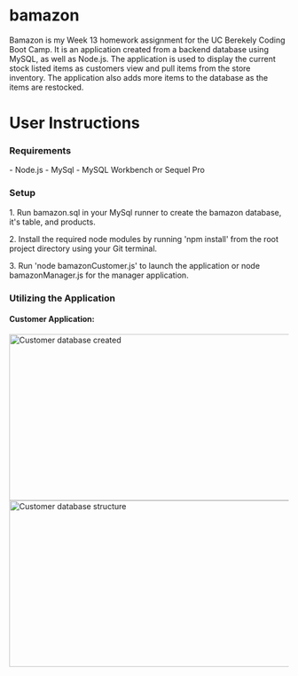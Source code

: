 # bamazon

Bamazon is my Week 13 homework assignment for the UC Berekely Coding Boot Camp. It is an application created from a backend database using MySQL, as well as Node.js. The application is used to display the current stock listed items as customers view and pull items from the store inventory. The application also adds more items to the database as the items are restocked.

<h1>User Instructions</h1>
<h3>Requirements</h3>
- Node.js
- MySql
- MySQL Workbench or Sequel Pro
<h3>Setup</h3>
<p>1. Run bamazon.sql in your MySql runner to create the bamazon database, it's table, and products.</p>
<p>2. Install the required node modules by running 'npm install' from the root project directory using your Git terminal.</p>
<p>3. Run 'node bamazonCustomer.js' to launch the application or node bamazonManager.js for the manager application.</p>
<h3>Utilizing the Application</p>
<h4>Customer Application:</h4>
<img src="http://res.cloudinary.com/deuxif1bt/image/upload/v1524260611/databaseCreate.png" alt="Customer database created" width="600px" height="300px">
<img src="http://res.cloudinary.com/deuxif1bt/image/upload/v1524260614/databaseStructure.png" alt="Customer database structure" width="600px" height="300px">
